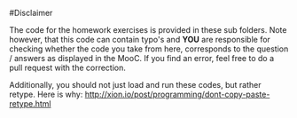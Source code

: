#Disclaimer

The code for the homework exercises is provided in these sub folders. Note however, that this code can contain typo's and **YOU** are responsible for checking whether the code you take from here, corresponds to the question / answers as displayed in the MooC. If you find an error, feel free to do a pull request with the correction.

Additionally, you should not just load and run these codes, but rather retype. Here is why: http://xion.io/post/programming/dont-copy-paste-retype.html
